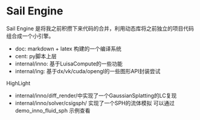 # Sail Engine

Sail Engine 是将我之前积攒下来代码的合并，利用动态库将之前独立的项目代码组合成一个小引擎。

- doc: markdown + latex 构建的一个编译系统
- cent: py脚本上层
- internal/inno: 基于LuisaCompute的一些功能
- internal/ing: 基于dx/vk/cuda/opengl的一些图形API封装尝试

HighLight
- internal/inno/diff_render/中实现了一个GaussianSplatting的LC复现
- internal/inno/solver/csigsph/ 实现了一个SPH的流体模拟 可以通过 demo_inno_fluid_sph 示例查看